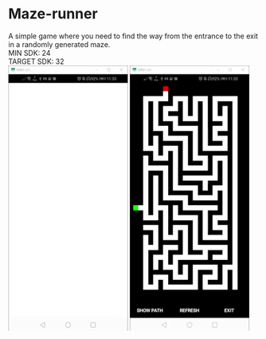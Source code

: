 # Maze-runner
A simple game where you need to find the way from the entrance to the exit in a randomly generated maze.\
MIN SDK: 24\
TARGET SDK: 32\
![alt text](https://github.com/ICalmPersonI/Maze-runner/blob/master/gifts/ezgif-5-61d7e4d057.gif)
![alt text](https://github.com/ICalmPersonI/Maze-runner/blob/master/gifts/ezgif-5-76b709fa47.gif)
